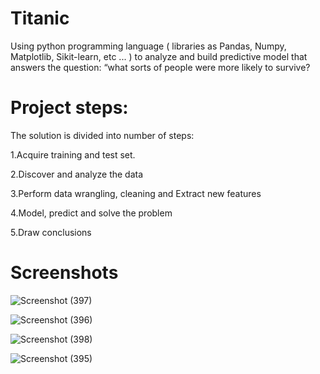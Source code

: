 # Titanic

Using python programming language ( libraries as Pandas, Numpy, Matplotlib, Sikit-learn, etc ... ) to analyze and build predictive model that answers the question: “what sorts of people were more likely to survive?

# Project steps:

The solution is divided into number of steps:

1.Acquire training and test set.

2.Discover and analyze the data

3.Perform data wrangling, cleaning and Extract new features

4.Model, predict and solve the problem

5.Draw conclusions


# Screenshots

![Screenshot (397)](https://user-images.githubusercontent.com/71732836/235341231-3b493836-aaa4-400e-bfe2-65d5335b7ed3.png)

![Screenshot (396)](https://user-images.githubusercontent.com/71732836/235341236-044d9a61-a66e-474e-96a6-4f69fad2cd18.png)

![Screenshot (398)](https://user-images.githubusercontent.com/71732836/235341238-a1a02d32-cbd5-47b5-9946-7d94c26e0ead.png)

![Screenshot (395)](https://user-images.githubusercontent.com/71732836/235341243-dec4a61f-acf7-4c5c-bcc8-52d953abe5a2.png)

